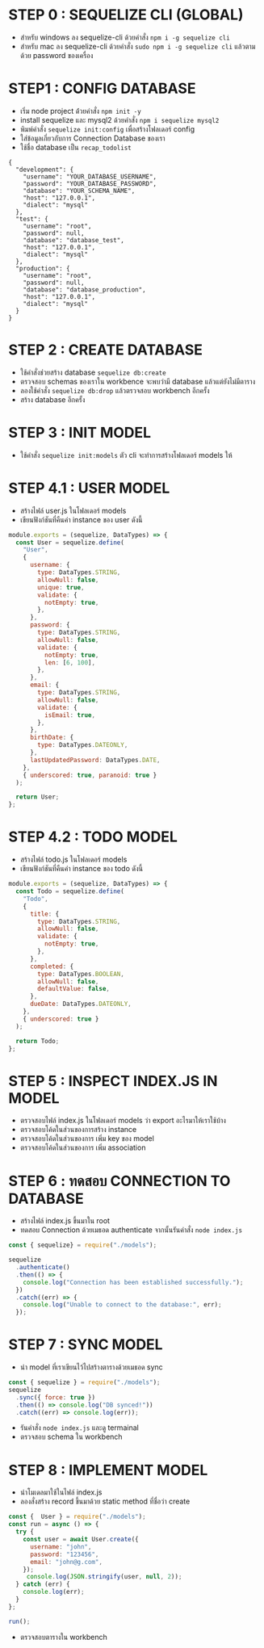 
# STEP 0 : SEQUELIZE CLI (GLOBAL)

- สำหรับ windows ลง sequelize-cli ด้วยคำสั่ง `npm i -g sequelize cli`
- สำหรับ mac ลง sequelize-cli ด้วยคำสั่ง `sudo npm i -g sequelize cli` แล้วตามด้วย password ของเครื่อง

# STEP1 : CONFIG  DATABASE

- เริ่ม node project ด้่วยคำสั่ง `npm init -y`
- install sequelize และ mysql2 ด้วยคำสั่ง `npm i sequelize mysql2`
- พิมพ์คำสั่ง `sequelize init:config` เพื่อสร้างโฟลเดอร์ config
- ใส่ข้อมูลเกี่ยวกับการ Connection Database ของเรา
- ใช้ชื่อ database เป็น `recap_todolist`

```
{
  "development": {
    "username": "YOUR_DATABASE_USERNAME",
    "password": "YOUR_DATABASE_PASSWORD",
    "database": "YOUR_SCHEMA_NAME",
    "host": "127.0.0.1",
    "dialect": "mysql"
  },
  "test": {
    "username": "root",
    "password": null,
    "database": "database_test",
    "host": "127.0.0.1",
    "dialect": "mysql"
  },
  "production": {
    "username": "root",
    "password": null,
    "database": "database_production",
    "host": "127.0.0.1",
    "dialect": "mysql"
  }
}

```
# STEP 2 : CREATE DATABASE

- ใช้คำสั่งช่วยสร้าง database `sequelize db:create`
- ตรวจสอบ schemas ของเราใน workbence จะพบว่ามี database แล้วแต่ยังไม่มีตาราง
- ลองใช้คำสั่ง `sequelize db:drop` แล้วตรวจสอบ workbench อีกครั้ง
- สร้าง database อีกครั้ง

# STEP 3 : INIT MODEL

- ใช้คำสั่ง `sequelize init:models` ตัว cli จะทำการสร้างโฟลเดอร์ models ให้

# STEP 4.1 : USER MODEL
- สร้างไฟล์ user.js ในโฟลเดอร์ models
- เขียนฟังก์ชันที่คืนค่า instance ของ user ดังนี้  

```js
module.exports = (sequelize, DataTypes) => {
  const User = sequelize.define(
    "User",
    {
      username: {
        type: DataTypes.STRING,
        allowNull: false,
        unique: true,
        validate: {
          notEmpty: true,
        },
      },
      password: {
        type: DataTypes.STRING,
        allowNull: false,
        validate: {
          notEmpty: true,
          len: [6, 100],
        },
      },
      email: {
        type: DataTypes.STRING,
        allowNull: false,
        validate: {
          isEmail: true,
        },
      },
      birthDate: {
        type: DataTypes.DATEONLY,
      },
      lastUpdatedPassword: DataTypes.DATE,
    },
    { underscored: true, paranoid: true }
  );

  return User;
};


```

# STEP 4.2 : TODO MODEL

- สร้างไฟล์ todo.js ในโฟลเดอร์ models
- เขียนฟังก์ชันที่คืนค่า instance ของ todo ดังนี้  

```js
module.exports = (sequelize, DataTypes) => {
  const Todo = sequelize.define(
    "Todo",
    {
      title: {
        type: DataTypes.STRING,
        allowNull: false,
        validate: {
          notEmpty: true,
        },
      },
      completed: {
        type: DataTypes.BOOLEAN,
        allowNull: false,
        defaultValue: false,
      },
      dueDate: DataTypes.DATEONLY,
    },
    { underscored: true }
  );

  return Todo;
};


```
# STEP 5 : INSPECT INDEX.JS IN MODEL
- ตรวจสอบไฟล์ index.js ในโฟลเดอร์ models ว่า export อะไรมาให้เราใช้บ้าง
- ตรวจสอบโค้ดในส่วนของการสร้าง instance
- ตรวจสอบโค้ดในส่วนของการ เพิ่ม key ของ model
- ตรวจสอบโค้ดในส่วนของการ เพิ่ม association

# STEP 6 : ทดสอบ CONNECTION TO DATABASE

- สร้างไฟล์ index.js ขึ้นมาใน root
- ทดสอบ Connection ด้วยเมธอด authenticate จากนั้นรันคำสั่ง `node index.js`

```js 
const { sequelize} = require("./models");

sequelize
  .authenticate()
  .then(() => {
    console.log("Connection has been established successfully.");
  })
  .catch((err) => {
    console.log("Unable to connect to the database:", err);
  });
```



# STEP 7 : SYNC MODEL

- นำ model ที่เราเขียนไว้ไปสร้างตารางด้วยเมธอด sync 

```js
const { sequelize } = require("./models");
sequelize
  .sync({ force: true })
  .then(() => console.log("DB synced!"))
  .catch((err) => console.log(err));
```

- รันคำสั่ง `node index.js` และดู termainal
- ตรวจสอบ schema ใน workbench

# STEP 8 : IMPLEMENT MODEL

- นำโมเดลมาใช้ในไฟล์ index.js 
- ลองสั่งสร้าง record ขึ้นมาด้วย static method ที่ชื่อว่า create

```js
const {  User } = require("./models");
const run = async () => {
  try {
    const user = await User.create({
      username: "john",
      password: "123456",
      email: "john@g.com",
    });
     console.log(JSON.stringify(user, null, 2));
  } catch (err) {
    console.log(err);
  }
};

run();

```
- ตรวจสอบตารางใน workbench